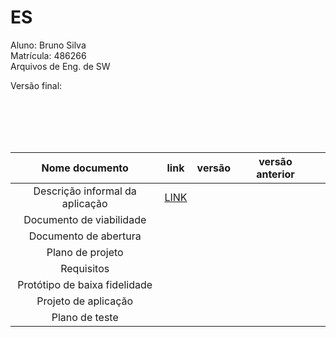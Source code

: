 # ES
 Aluno: Bruno Silva <br>
 Matrícula: 486266 <br>
 Arquivos de Eng. de SW <br>
 
 
 Versão final:
 
  <br>
  <br>
  <br>
  <br>
 
 | Nome documento  | link | versão  | versão anterior   |   |
|:-:|------------------------------------|---|---|---|
| Descrição informal da aplicação |  [LINK](https://drive.google.com/file/d/1guDHdE0r0xIPZ_OQ5wSVZn0NmOVRUXvc/view?usp=sharing)                                  |   |   |   |
| Documento de viabilidade |                                    |   |   |   |
| Documento de abertura |                                    |   |   |   |
|  Plano de projeto |                                    |   |   |   |
|  Requisitos |                                    |   |   |   |
|  Protótipo de baixa fidelidade |                                    |   |   |   |
|  Projeto de aplicação |                                    |   |   |   |
|  Plano de teste |                                    |   |   |   |
 
